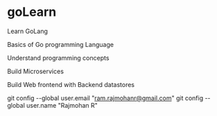 # goLearn
Learn GoLang

Basics of Go programming Language

Understand programming concepts

Build Microservices

Build Web frontend with Backend datastores

git config --global user.email "ram.rajmohanr@gmail.com"
git config --global user.name "Rajmohan R"